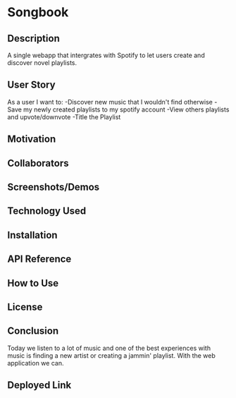 # Songbook

## Description
A single webapp that intergrates with Spotify to let users create and discover novel playlists. 

## User Story
As a user I want to:
-Discover new music that I wouldn't find otherwise
-Save my newly created playlists to my spotify account
-View others playlists and upvote/downvote
-Title the Playlist

## Motivation
## Collaborators
## Screenshots/Demos
## Technology Used
## Installation
## API Reference
## How to Use
## License

## Conclusion
Today we listen to a lot of music and one of the best experiences with music is finding a new artist or creating a jammin' playlist.  With the web application we can. 
## Deployed Link